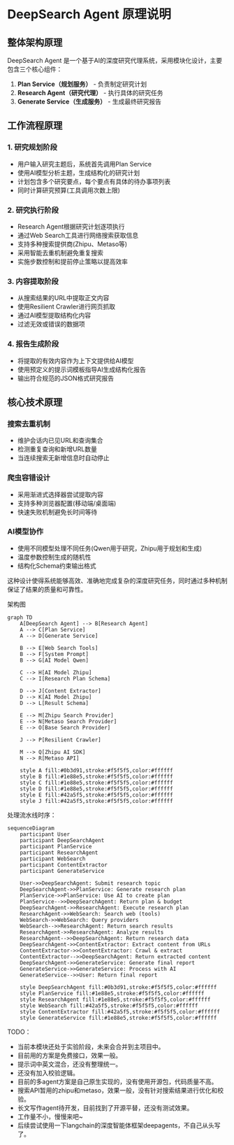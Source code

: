 # DeepSearch Agent 原理说明

## 整体架构原理

DeepSearch Agent 是一个基于AI的深度研究代理系统，采用模块化设计，主要包含三个核心组件：

1. **Plan Service（规划服务）** - 负责制定研究计划
2. **Research Agent（研究代理）** - 执行具体的研究任务
3. **Generate Service（生成服务）** - 生成最终研究报告

## 工作流程原理

### 1. 研究规划阶段
- 用户输入研究主题后，系统首先调用Plan Service
- 使用AI模型分析主题，生成结构化的研究计划
- 计划包含多个研究要点，每个要点有具体的待办事项列表
- 同时计算研究预算(工具调用次数上限)

### 2. 研究执行阶段
- Research Agent根据研究计划逐项执行
- 通过Web Search工具进行网络搜索获取信息
- 支持多种搜索提供商(Zhipu、Metaso等)
- 采用智能去重机制避免重复搜索
- 实施步数控制和提前停止策略以提高效率

### 3. 内容提取阶段
- 从搜索结果的URL中提取正文内容
- 使用Resilient Crawler进行网页抓取
- 通过AI模型提取结构化内容
- 过滤无效或错误的数据项

### 4. 报告生成阶段
- 将提取的有效内容作为上下文提供给AI模型
- 使用预定义的提示词模板指导AI生成结构化报告
- 输出符合规范的JSON格式研究报告

## 核心技术原理

### 搜索去重机制
- 维护会话内已见URL和查询集合
- 检测重复查询和新增URL数量
- 当连续搜索无新增信息时自动停止

### 爬虫容错设计
- 采用渐进式选择器尝试提取内容
- 支持多种浏览器配置(移动端/桌面端)
- 快速失败机制避免长时间等待

### AI模型协作
- 使用不同模型处理不同任务(Qwen用于研究，Zhipu用于规划和生成)
- 温度参数控制生成的随机性
- 结构化Schema约束输出格式

这种设计使得系统能够高效、准确地完成复杂的深度研究任务，同时通过多种机制保证了结果的质量和可靠性。

架构图
```mermaid
graph TD
    A[DeepSearch Agent] --> B[Research Agent]
    A --> C[Plan Service]
    A --> D[Generate Service]
    
    B --> E[Web Search Tools]
    B --> F[System Prompt]
    B --> G[AI Model Qwen]
    
    C --> H[AI Model Zhipu]
    C --> I[Research Plan Schema]
    
    D --> J[Content Extractor]
    D --> K[AI Model Zhipu]
    D --> L[Result Schema]
    
    E --> M[Zhipu Search Provider]
    E --> N[Metaso Search Provider]
    E --> O[Base Search Provider]
    
    J --> P[Resilient Crawler]
    
    M --> Q[Zhipu AI SDK]
    N --> R[Metaso API]
    
    style A fill:#0b3d91,stroke:#f5f5f5,color:#ffffff
    style B fill:#1e88e5,stroke:#f5f5f5,color:#ffffff
    style C fill:#1e88e5,stroke:#f5f5f5,color:#ffffff
    style D fill:#1e88e5,stroke:#f5f5f5,color:#ffffff
    style E fill:#42a5f5,stroke:#f5f5f5,color:#ffffff
    style J fill:#42a5f5,stroke:#f5f5f5,color:#ffffff
```

处理流水线时序：
```mermaid
sequenceDiagram
    participant User
    participant DeepSearchAgent
    participant PlanService
    participant ResearchAgent
    participant WebSearch
    participant ContentExtractor
    participant GenerateService
    
    User->>DeepSearchAgent: Submit research topic
    DeepSearchAgent->>PlanService: Generate research plan
    PlanService->>PlanService: Use AI to create plan
    PlanService-->>DeepSearchAgent: Return plan & budget
    DeepSearchAgent->>ResearchAgent: Execute research plan
    ResearchAgent->>WebSearch: Search web (tools)
    WebSearch->>WebSearch: Query providers
    WebSearch-->>ResearchAgent: Return search results
    ResearchAgent->>ResearchAgent: Analyze results
    ResearchAgent-->>DeepSearchAgent: Return research data
    DeepSearchAgent->>ContentExtractor: Extract content from URLs
    ContentExtractor->>ContentExtractor: Crawl & extract
    ContentExtractor-->>DeepSearchAgent: Return extracted content
    DeepSearchAgent->>GenerateService: Generate final report
    GenerateService->>GenerateService: Process with AI
    GenerateService-->>User: Return final report
    
    style DeepSearchAgent fill:#0b3d91,stroke:#f5f5f5,color:#ffffff
    style PlanService fill:#1e88e5,stroke:#f5f5f5,color:#ffffff
    style ResearchAgent fill:#1e88e5,stroke:#f5f5f5,color:#ffffff
    style WebSearch fill:#42a5f5,stroke:#f5f5f5,color:#ffffff
    style ContentExtractor fill:#42a5f5,stroke:#f5f5f5,color:#ffffff
    style GenerateService fill:#1e88e5,stroke:#f5f5f5,color:#ffffff
```

TODO：

- 当前本模块还处于实验阶段，未来会合并到主项目中。
- 目前用的方案是免费接口，效果一般。
- 提示词中英文混合，还没有整理统一。
- 还没有加入校验逻辑。
- 目前的多agent方案是自己原生实现的，没有使用开源包，代码质量不高。
- 搜索API暂用的zhipu和metaso，效果一般，没有针对搜索结果进行优化和校验。
- 长文写作agent待开发，目前找到了开源平替，还没有测试效果。
- 工作量不小，慢慢来吧~
- 后续尝试使用一下langchain的深度智能体框架deepagents，不自己从头写了。
